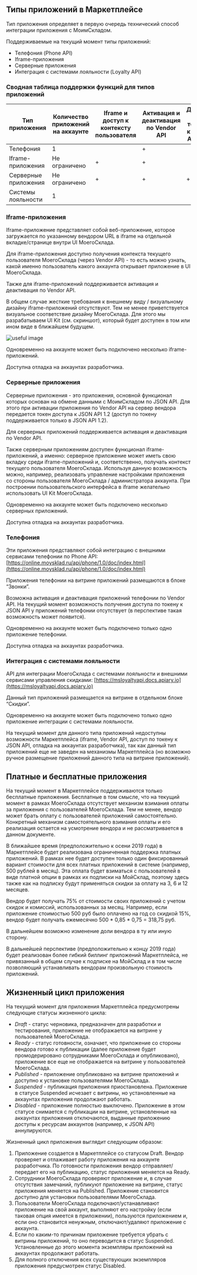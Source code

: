 ## Типы приложений в Маркетплейсе

Тип приложения определяет в первую очередь технический способ интеграции приложения с МоимСкладом.

Поддерживаемые на текущий момент типы приложений:
+ Телефония (Phone API)
+ Iframe-приложения
+ Серверные приложения
+ Интеграция с системами лояльности (Loyalty API)

### Сводная таблица поддержки функций для типов приложений

| Тип приложения | Количество приложений на аккаунте | Iframe и доступ к контексту пользователя | Активация и деактивация по Vendor API | Доступ по токену к JSON API 1.2 | Отладка на аккаунтах разработчика | Phone API | Loyalty API | Блок на витрине приложений 
|----|----|----|----|----|----|----|----|----|
|Телефония|1| |+| |+|+| | Звонки |  
|Iframe-приложения|Не ограничено|+| + | | + | | |Другие|  
|Серверные приложения|Не ограничено|+|+|+|+| | |Другие|  
|Системы лояльности|1| | | | | |+|Скидки|  

### Iframe-приложения

Iframe-приложение представляет собой веб-приложение, которое загружается по указанному вендором URL в iframe на 
отдельной вкладке/странице внутри UI МоегоСклада.

Для iframe-приложения доступно получения контекста текущего пользователя МоегоСклада (через Vendor API) - 
то есть можно узнать, какой именно пользователь какого аккаунта открывает приложение в UI МоегоСклада.

Также для iframe-приложений поддерживается активация и деактивация по Vendor API.

В общем случае жесткие требования к внешнему виду / визуальному дизайну iframe-приложений отсутствуют. 
Тем не менее приветствуется визуальное соответствие дизайну МоегоСклада. Для этого мы разрабатываем 
UI Kit (см. скриншот), который будет доступен в том или ином виде в ближайшем будущем.


![useful image](ui-kit.png)

Одновременно на аккаунте может быть подключено несколько iframe-приложений.

Доступна отладка на аккаунтах разработчика.

### Серверные приложения

Серверные приложения - это приложения, основной функционал которых основан на обмене данными с МоимСкладом по JSON API.
 Для этого при активации приложения по Vendor API на сервер вендора передается токен доступа к JSON API 1.2 
 (доступ по токену поддерживается только в JSON API 1.2).
 
Для серверных приложений поддерживается активация и деактивация по Vendor API.

Также серверным приложениям доступен функционал iframe-приложений, а именно: серверное приложение может иметь
 свою вкладку среди iframe-приложений и, соответственно, получать контекст текущего пользователя МоегоСклада.
 Используя данную возможность можно, например, реализовать управление настройками приложения со стороны 
 пользователя МоегоСклада / администратора аккаунта. При построении пользовательского интерфейса в iframe 
 желательно использовать UI Kit МоегоСклада.

Одновременно на аккаунте может быть подключено несколько серверных приложений.

Доступна отладка на аккаунтах разработчика.

### Телефония

Эти приложения представляют собой интеграцию с внешними сервисами телефонии по Phone API: 
[https://online.moysklad.ru/api/phone/1.0/doc/index.html](https://online.moysklad.ru/api/phone/1.0/doc/index.html)

Приложения телефонии на витрине приложений размещаются в блоке “Звонки”.

Возможна активация и деактивация приложений телефонии по Vendor API. На текущий момент возможность получения доступа 
по токену к JSON API у приложений телефонии отсутствует (в перспективе такая возможность может появится).

Одновременно на аккаунте может быть подключено только одно приложение телефонии.

Доступна отладка на аккаунтах разработчика.

### Интеграция с системами лояльности

API для интеграции МоегоСклада с системами лояльности и внешними сервисами управления скидками: 
[https://msloyaltyapi.docs.apiary.io](https://msloyaltyapi.docs.apiary.io)
 
Данный тип приложений размещается на витрине в отдельном блоке “Скидки”.

Одновременно на аккаунте может быть подключено только одно приложение интеграции с системами лояльности.
 
На текущий момент для данного типа приложений недоступны возможности Маркетплейса (iframe, Vendor API,
 доступ по токену к JSON API, отладка на аккаунтах разработчика), так как данный тип приложений еще не заведен на 
 механизмы Маркетплейса (но возможно ручное размещение приложений данного типа на витрине приложений).

## Платные и бесплатные приложения

На текущий момент в Маркетплейсе поддерживаются только бесплатные приложения. Бесплатные в том смысле, 
что на текущий момент в рамках МоегоСклада отсутствует механизм взимания оплаты за приложения с пользователей
МоегоСклада. Тем не менее, вендор может брать оплату с пользователей приложений самостоятельно. Конкретный механизм 
самостоятельного взимания оплаты и его реализация остается на усмотрение вендора и не рассматривается в данном документе.

В ближайшее время (предположительно к осени 2019 года) в Маркетплейсе будет реализована ограниченная поддержка 
платных приложений. В рамках нее будет доступен только один фиксированный вариант стоимости для всех платных приложений
в системе (например, 500 рублей в месяц). Эта оплата будет взиматься с пользователей в виде платной опции в рамках
 их подписки на МойСклад, поэтому здесь также как на подписку будут применяться скидки за оплату на 3, 6 и 12 месяцев.

Вендор будет получать 75% от стоимости своих приложений с учетом скидок и комиссий, использованных за месяц. 
Например, если приложение стоимостью 500 руб было оплачено на год со скидкой 15%, вендор будет получать
 ежемесячно 500 * 0,85 * 0,75 = 318,75 руб. 
 
В дальнейшем возможно изменение доли вендора в ту или иную сторону.

В дальнейшей перспективе (предположительно к концу 2019 года) будет реализован более гибкий биллинг приложений 
Маркетплейса, не привязанный в общем случае к подписке на МойСклад и в том числе позволяющий устанавливать вендорам 
произвольную стоимость приложений.

## Жизненный цикл приложения

На текущий момент для приложения Маркетплейса предусмотрены следующие статусы жизненного цикла:
+ _Draft_ - статус черновика, предназначен для разработки и тестирования, приложение не отображается на витрине
 у пользователей МоегоСклада.
+ _Ready_ - статус готовности, означает, что приложение со стороны вендора готово к публикации (далее приложение будет 
промодерировано сотрудниками МоегоСклада и опубликовано), приложение все еще не отображается на витрине у пользователей 
МоегоСклада.
+ _Published_ - приложение опубликовано на витрине приложений и доступно к установке пользователями МоегоСклада.
+ _Suspended_ - публикация приложения приостановлена. Приложение в статусе Suspended исчезает с витрины, но 
установленные на аккаунтах приложения продолжают работать.
+ _Disabled_ - приложение полностью выключено. Приложение в этом статусе снимается с публикации на витрине, 
установленные на аккаунтах приложения отключаются, выданные приложению доступы к ресурсам аккаунтов (например, к 
JSON API) аннулируются.

Жизненный цикл приложения выглядит следующим образом:

1. Приложение создается в Маркетплейсе со статусом Draft. Вендор проверяет и отлаживает работу 
приложения на аккаунте разработчика. По готовности приложения вендор отправляет/передает его на публикацию, 
статус приложения меняется на Ready.
2. Сотрудники МоегоСклада проверяют приложение и, в случае отсутствия замечаний, публикуют приложение на витрине,
 статус приложения меняется на Published. Приложение становится доступно для установки пользователями МоегоСклада.
3. Пользователи МоегоСклада подключают/устанавливают приложение на свой аккаунт, выполняют его настройку 
(если таковая опция имеется в приложении), пользуются приложением и, если оно становится ненужным, отключают/удаляют 
приложение с аккаунта. 
4. Если по каким-то причинам приложение требуется убрать с витрины приложений, то оно переводится в статус Suspended. 
Установленные до этого момента экземпляры приложений на аккаунтах продолжают работать.
5. Для полного отключения всех существующих экземпляров приложения предусмотрен статус Disabled.
